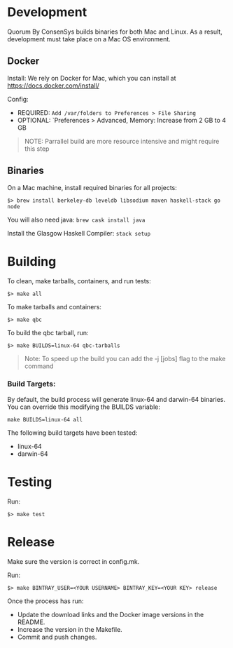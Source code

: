 # Development

Quorum By ConsenSys builds binaries for both Mac and Linux. As a result, development must take place on a Mac OS environment.


## Docker

Install:
We rely on Docker for Mac, which you can install at https://docs.docker.com/install/


Config:  

- REQUIRED: `Add /var/folders to Preferences > File Sharing`
- OPTIONAL: `Preferences > Advanced, Memory: Increase from 2 GB to 4 GB
> NOTE: Parrallel build are more resource intensive and might require this step

## Binaries

On a Mac machine, install required binaries for all projects:

`$> brew install berkeley-db leveldb libsodium maven haskell-stack go node`

You will also need java: `brew cask install java`

Install the Glasgow Haskell Compiler: `stack setup`

# Building

To clean, make tarballs, containers, and run tests:
```
$> make all
```
To make tarballs and containers:
```
$> make qbc
```
To build the qbc tarball, run:
```
$> make BUILDS=linux-64 qbc-tarballs
```
> Note: To speed up the build you can add the -j [jobs] flag to the make command

### Build Targets:

By default, the build process will generate linux-64 and darwin-64 binaries.  You can override this modifying the BUILDS variable:
```
make BUILDS=linux-64 all
```
The following build targets have been tested:
- linux-64 
- darwin-64

# Testing

Run:
```
$> make test
```

# Release

Make sure the version is correct in config.mk.

Run:
```
$> make BINTRAY_USER=<YOUR USERNAME> BINTRAY_KEY=<YOUR KEY> release
```

Once the process has run:
* Update the download links and the Docker image versions in the README.
* Increase the version in the Makefile.
* Commit and push changes.
